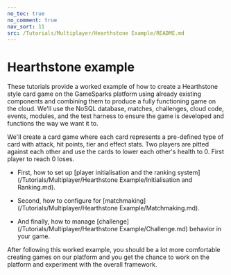 ```yaml
---
no_toc: true
no_comment: true
nav_sort: 11
src: /Tutorials/Multiplayer/Hearthstone Example/README.md
---
```


# Hearthstone example

These tutorials provide a worked example of how to create a Hearthstone style card game on the GameSparks platform using already existing components and combining them to produce a fully functioning game on the cloud. We'll use the NoSQL database, matches, challenges, cloud code, events, modules, and the test harness to ensure the game is developed and functions the way we want it to.

We'll create a card game where each card represents a pre-defined type of card with attack, hit points, tier and effect stats. Two players are pitted against each other and use the cards to lower each other's health to 0. First player to reach 0 loses.

* First, how to set up [player initialisation and the ranking system](/Tutorials/Multiplayer/Hearthstone Example/Initialisation and Ranking.md).

* Second, how to configure for [matchmaking](/Tutorials/Multiplayer/Hearthstone Example/Matchmaking.md).

* And finally, how to manage [challenge](/Tutorials/Multiplayer/Hearthstone Example/Challenge.md) behavior in your game.

After following this worked example, you should be a lot more comfortable creating games on our platform and you get the chance to work on the platform and experiment with the overall framework.
